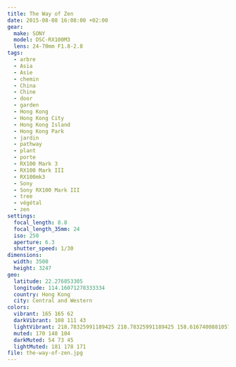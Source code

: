 ```yaml
---
title: The Way of Zen
date: 2015-08-08 16:08:00 +02:00
gear:
  make: SONY
  model: DSC-RX100M3
  lens: 24-70mm F1.8-2.8
tags:
  - arbre
  - Asia
  - Asie
  - chemin
  - China
  - Chine
  - door
  - garden
  - Hong Kong
  - Hong Kong City
  - Hong Kong Island
  - Hong Kong Park
  - jardin
  - pathway
  - plant
  - porte
  - RX100 Mark 3
  - RX100 Mark III
  - RX100mk3
  - Sony
  - Sony RX100 Mark III
  - tree
  - végétal
  - zen
settings:
  focal_length: 8.8
  focal_length_35mm: 24
  iso: 250
  aperture: 6.3
  shutter_speed: 1/30
dimensions:
  width: 3500
  height: 3247
geo:
  latitude: 22.276853305
  longitude: 114.16071278333334
  country: Hong Kong
  city: Central and Western
colors:
  vibrant: 165 165 62
  darkVibrant: 108 111 43
  lightVibrant: 218.78325991189425 218.78325991189425 158.61674008810573
  muted: 170 148 104
  darkMuted: 54 73 45
  lightMuted: 181 178 171
file: the-way-of-zen.jpg
---
```



